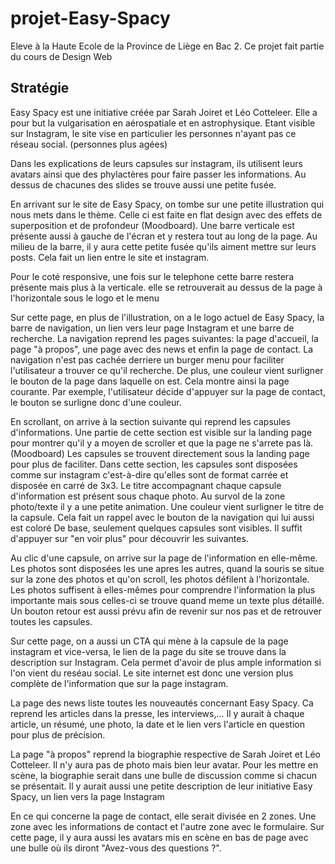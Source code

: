 # projet-Easy-Spacy
Eleve à la Haute Ecole de la Province de Liège en Bac 2. Ce projet fait partie du cours de Design Web

## Stratégie

Easy Spacy est une initiative créée par Sarah Joiret et Léo Cotteleer.
Elle a pour but la vulgarisation en aérospatiale et en astrophysique.
Etant visible sur Instagram, le site vise en particulier les personnes n'ayant pas ce réseau social. (personnes plus agées)

Dans les explications de leurs capsules sur instagram, ils utilisent leurs avatars ainsi que des phylactères pour faire passer les informations. 
Au dessus de chacunes des slides se trouve aussi une petite fusée. 

En arrivant sur le site de Easy Spacy, on tombe sur une petite illustration qui nous mets dans le thème. Celle ci est faite en flat design
avec des effets de superposition et de profondeur (Moodboard).
Une barre verticale est présente aussi à gauche de l'écran et y restera tout au long de la page. Au milieu de la barre, il y aura cette petite fusée qu'ils aiment mettre sur leurs posts. Cela fait un lien entre le site et instagram.

Pour le coté responsive, une fois sur le telephone cette barre restera présente mais plus à la verticale. elle se retrouverait au dessus de la page à l'horizontale sous le logo et le menu

Sur cette page, en plus de l'illustration, on a le logo actuel de Easy Spacy, la barre de navigation, un lien vers leur page Instagram et une barre de recherche.
La navigation reprend les pages suivantes: la page d'accueil, la page "à propos", une page avec des news et enfin la page de contact.
La navigation n'est pas cachée derriere un burger menu pour faciliter l'utilisateur a trouver ce qu'il recherche. De plus, une couleur vient surligner le bouton de la page dans laquelle on est.
Cela montre ainsi la page courante. Par exemple, l'utilisateur décide d'appuyer sur la page de contact, le bouton se surligne donc d'une couleur.


En scrollant, on arrive à la section suivante qui reprend les capsules d'informations. Une partie de cette section est visible sur la landing page
pour montrer qu'il y a moyen de scroller et que la page ne s'arrete pas là. (Moodboard) Les capsules se trouvent directement sous la landing page pour plus de faciliter.
Dans cette section, les capsules sont disposées comme sur instagram c'est-à-dire qu'elles sont de format carrée et disposée en carré de 3x3. 
Le titre accompagnant chaque capsule d'information est présent sous chaque photo.
Au survol de la zone photo/texte il y a une petite animation. Une couleur vient surligner le titre de la capsule. Cela fait un rappel avec le bouton de la navigation qui lui aussi est coloré
De base, seulement quelques capsules sont visibles. Il suffit d'appuyer sur "en voir plus" pour découvrir les suivantes.

Au clic d'une capsule, on arrive sur la page de l'information en elle-même. 
Les photos sont disposées les une apres les autres, quand la souris se situe sur la zone des photos et qu'on scroll, les photos défilent à l'horizontale.
Les photos suffisent à elles-mêmes pour comprendre l'information la plus importante mais sous celles-ci se trouve quand meme un texte plus détaillé. 
Un bouton retour est aussi prévu afin de revenir sur nos pas et de retrouver toutes les capsules. 

Sur cette page, on a aussi un CTA qui mène à la capsule de la page instagram et vice-versa, le lien de la page du site se trouve dans la description sur Instagram. 
Cela permet d'avoir de plus ample information si l'on vient du reséau social. Le site internet est donc une version plus complète de l'information que sur la page instagram.

La page des news liste toutes les nouveautés concernant Easy Spacy. Ca reprend les articles dans la presse, les interviews,... 
Il y aurait à chaque article, un résumé, une photo, la date et le lien vers l'article en question pour plus de précision. 

La page "à propos" reprend la biographie respective de Sarah Joiret et Léo Cotteleer. Il n'y aura pas de photo mais bien leur avatar.
Pour les mettre en scène, la biographie serait dans une bulle de discussion comme si chacun se présentait. 
Il y aurait aussi une petite description de leur initiative Easy Spacy, un lien vers la page Instagram 

En ce qui concerne la page de contact, elle serait divisée en 2 zones. Une zone avec les informations de contact et l'autre zone avec le formulaire.
Sur cette page, il y aura aussi les avatars mis en scène en bas de page avec une bulle où ils diront "Avez-vous des questions ?".



